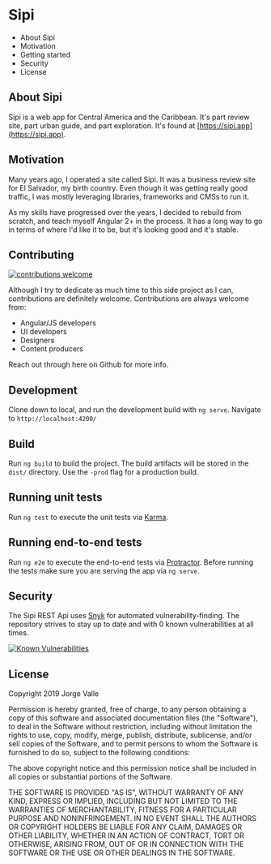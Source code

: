 # Sipi

- About Sipi
- Motivation
- Getting started
- Security
- License

## About Sipi

Sipi is a web app for Central America and the Caribbean. It's part review site, part urban guide, and part exploration. It's found at [https://sipi.app](https://sipi.app).

## Motivation

Many years ago, I operated a site called Sipi. It was a business review site for El Salvador, my birth country. Even though it was getting really good traffic, I was mostly leveraging libraries, frameworks and CMSs to run it.

As my skills have progressed over the years, I decided to rebuild from scratch, and teach myself Angular 2+ in the process. It has a long way to go in terms of where I'd like it to be, but it's looking good and it's stable.

## Contributing

[![contributions welcome](https://img.shields.io/badge/contributions-welcome-brightgreen.svg?style=flat)](https://github.com/dwyl/esta/issues)

Although I try to dedicate as much time to this side project as I can, contributions are definitely welcome. Contributions are always welcome from:

* Angular/JS developers
* UI developers
* Designers
* Content producers

Reach out through here on Github for more info.

## Development

Clone down to local, and run the development build with `ng serve`. Navigate to `http://localhost:4200/`

## Build

Run `ng build` to build the project. The build artifacts will be stored in the `dist/` directory. Use the `-prod` flag for a production build.

## Running unit tests

Run `ng test` to execute the unit tests via [Karma](https://karma-runner.github.io).

## Running end-to-end tests

Run `ng e2e` to execute the end-to-end tests via [Protractor](http://www.protractortest.org/).
Before running the tests make sure you are serving the app via `ng serve`.

## Security

The Sipi REST Api uses [Snyk](https://snyk.io) for automated vulnerability-finding. The repository strives to stay up to date and with 0 known vulnerabilities at all times.

[![Known Vulnerabilities](https://snyk.io/test/github/JorgeValle/sipi/badge.svg)](https://snyk.io/test/github/JorgeValle/sipi)

## License

Copyright 2019 Jorge Valle

Permission is hereby granted, free of charge, to any person obtaining a copy of this software and associated documentation files (the "Software"), to deal in the Software without restriction, including without limitation the rights to use, copy, modify, merge, publish, distribute, sublicense, and/or sell copies of the Software, and to permit persons to whom the Software is furnished to do so, subject to the following conditions:

The above copyright notice and this permission notice shall be included in all copies or substantial portions of the Software.

THE SOFTWARE IS PROVIDED "AS IS", WITHOUT WARRANTY OF ANY KIND, EXPRESS OR IMPLIED, INCLUDING BUT NOT LIMITED TO THE WARRANTIES OF MERCHANTABILITY, FITNESS FOR A PARTICULAR PURPOSE AND NONINFRINGEMENT. IN NO EVENT SHALL THE AUTHORS OR COPYRIGHT HOLDERS BE LIABLE FOR ANY CLAIM, DAMAGES OR OTHER LIABILITY, WHETHER IN AN ACTION OF CONTRACT, TORT OR OTHERWISE, ARISING FROM, OUT OF OR IN CONNECTION WITH THE SOFTWARE OR THE USE OR OTHER DEALINGS IN THE SOFTWARE.